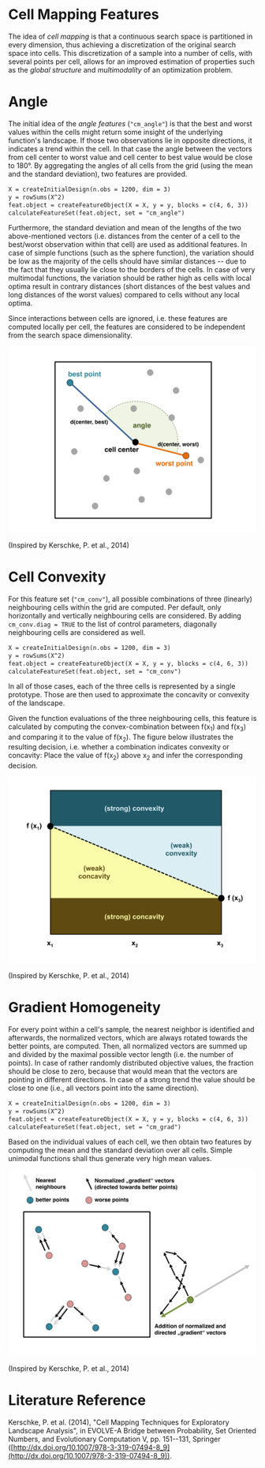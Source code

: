 # Cell Mapping Features

The idea of *cell mapping* is that a continuous search space is partitioned in every dimension, thus achieving a discretization of the original search space into cells. This discretization of a sample into a number of cells, with several points per cell, allows for an improved estimation of properties such as the *global structure* and *multimodality* of an optimization problem.

# Angle

The initial idea of the *angle features* (`"cm_angle"`) is that the best and worst values within the cells might return some insight of the underlying function's landscape. If those two observations lie in opposite directions, it indicates a trend within the cell. In that case the angle between the vectors from cell center to worst value and cell center to best value would be close to 180&deg;.
By aggregating the angles of all cells from the grid (using the mean and the standard deviation), two features are provided.

```{r}
X = createInitialDesign(n.obs = 1200, dim = 3)
y = rowSums(X^2)
feat.object = createFeatureObject(X = X, y = y, blocks = c(4, 6, 3))
calculateFeatureSet(feat.object, set = "cm_angle")
``` 

Furthermore, the standard deviation and mean of the lengths of the two above-mentioned vectors (i.e. distances from the center of a cell to the best/worst observation within that cell) are used as additional features. In case of simple functions (such as the sphere function), the variation should be low as the majority of the cells should have similar distances -- due to the fact that they usually lie close to the borders of the cells. In case of very multimodal functions, the variation should be rather high as cells with local optima result in contrary distances (short distances of the best values and long distances of the worst values) compared to cells without any local optima.

Since interactions between cells are ignored, i.e. these features are computed locally per cell, the features are considered to be independent from the search space dimensionality.

![Illustration of the idea of Angle](angle.svg)

(Inspired by Kerschke, P. et al., 2014)


# Cell Convexity

For this feature set (`"cm_conv"`), all possible combinations of three (linearly) neighbouring cells within the grid are computed. Per default, only horizontally and vertically neighbouring cells are considered. By adding `cm_conv.diag = TRUE` to the list of control parameters, diagonally neighbouring cells are considered as well.

```{r}
X = createInitialDesign(n.obs = 1200, dim = 3)
y = rowSums(X^2)
feat.object = createFeatureObject(X = X, y = y, blocks = c(4, 6, 3))
calculateFeatureSet(feat.object, set = "cm_conv")
``` 

In all of those cases, each of the three cells is represented by a single prototype. Those are then used to approximate the concavity or convexity of the landscape.

Given the function evaluations of the three neighbouring cells, this feature is calculated by computing the convex-combination between f(x<sub>1</sub>) and f(x<sub>3</sub>) and comparing it to the value of f(x<sub>2</sub>). The figure below illustrates the resulting decision, i.e. whether a combination indicates convexity or concavity: Place the value of f(x<sub>2</sub>) above x<sub>2</sub> and infer the corresponding decision.

![Illustration of the decision for or against (strong) convexity](convexity.svg)

(Inspired by Kerschke, P. et al., 2014)

# Gradient Homogeneity

For every point within a cell's sample, the nearest neighbor is identified and afterwards, the normalized vectors, which are always rotated towards the better points, are computed. Then, all normalized vectors are summed up and divided by the maximal possible vector length (i.e. the number of points). In case of rather randomly distributed objective values, the fraction should be close to zero, because that would mean that the vectors are pointing in different directions. In case of a strong trend the value should be close to one (i.e., all vectors point into the same direction).

```{r}
X = createInitialDesign(n.obs = 1200, dim = 3)
y = rowSums(X^2)
feat.object = createFeatureObject(X = X, y = y, blocks = c(4, 6, 3))
calculateFeatureSet(feat.object, set = "cm_grad")
``` 

Based on the individual values of each cell, we then obtain two features by computing the mean and the standard deviation over all cells. Simple unimodal functions shall thus generate very high mean values.

![Illustration of the idea of Gradient Homogeneity](gradienthomogeneity.svg)

(Inspired by Kerschke, P. et al., 2014)

# Literature Reference
Kerschke, P. et al. (2014), "Cell Mapping Techniques for Exploratory Landscape Analysis", in EVOLVE-A Bridge between Probability, Set Oriented Numbers, and Evolutionary Computation V, pp. 151--131, Springer ([http://dx.doi.org/10.1007/978-3-319-07494-8_9](http://dx.doi.org/10.1007/978-3-319-07494-8_9)).